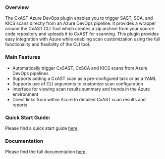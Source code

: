 ### Overview

The CxAST Azure DevOps plugin enables you to trigger SAST, SCA, and KICS scans directly from an Azure DevOps pipeline. It provides a wrapper around the CxAST CLI Tool which creates a zip archive from your source code repository and uploads it to CxAST for scanning. This plugin provides easy integration with Azure while enabling scan customization using the full functionality and flexibility of the CLI tool.

### Main Features
- Automatically trigger CxSAST, CxSCA and KICS scans from Azure DevOps pipelines
- Supports adding a CxAST scan as a pre-configured task or as a YAML
- Supports use of CLI arguments to customize scan configuration
- Interface for viewing scan results summary and trends in the Azure environment
- Direct links from within Azure to detailed CxAST scan results and reports

### Quick Start Guide:

Please find a quick start guide [here](https://checkmarx.com/resource/documents/en/34965-68710-quick-start-guide---checkmarx-one-azure-devops-plugin.html).

### Documentation

Please find the full documentation [here](https://checkmarx.com/resource/documents/en/34965-68709-checkmarx-one-azure-devops-plugin.html).


  
